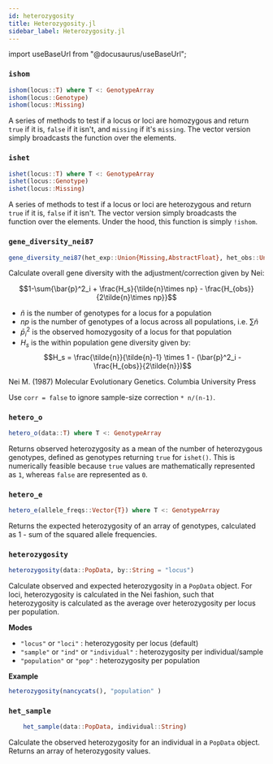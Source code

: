 ```yaml
---
id: heterozygosity
title: Heterozygosity.jl
sidebar_label: Heterozygosity.jl
---
```

import useBaseUrl from "@docusaurus/useBaseUrl";

<link rel="stylesheet" href={useBaseUrl("katex/katex.min.css")} />

### `ishom`
```julia
ishom(locus::T) where T <: GenotypeArray
ishom(locus::Genotype)
ishom(locus::Missing)
```
A series of methods to test if a locus or loci are homozygous and return `true` if it is, `false` if it isn't, and `missing` if it's `missing`. The vector version simply broadcasts the function over the elements.

### `ishet`
```julia
ishet(locus::T) where T <: GenotypeArray
ishet(locus::Genotype)
ishet(locus::Missing)
```
A series of methods to test if a locus or loci are heterozygous and return `true` if it is, `false` if it isn't. The vector version simply broadcasts the function over the elements. Under the hood, this function is simply `!ishom`.

### `gene_diversity_nei87`
```julia
gene_diversity_nei87(het_exp::Union{Missing,AbstractFloat}, het_obs::Union{Missing,AbstractFloat}, n::Union{Integer, Float64}, corr::Bool = true)
```
Calculate overall gene diversity with the adjustment/correction given by Nei:

$$1-\sum{\bar{p}^2_i + \frac{H_s}{\tilde{n}\times np} - \frac{H_{obs}}{2\tilde{n}\times np}}$$

- $\tilde{n}$ is the number of genotypes for a locus for a population
- $np$ is the number of genotypes of a locus across all populations, i.e. $\sum{\tilde{n}}$
- $\bar{p}^2_i$ is the observed homozygosity of a locus for that population
- $H_s$ is the within population gene diversity given by:
$$H_s = \frac{\tilde{n}}{\tilde{n}-1} \times 1 - (\bar{p}^2_i - \frac{H_{obs}}{2\tilde{n}})$$

Nei M. (1987) Molecular Evolutionary Genetics. Columbia University Press

Use `corr = false` to ignore sample-size correction `* n/(n-1)`.

### `hetero_o`
```julia
hetero_o(data::T) where T <: GenotypeArray
```
Returns observed heterozygosity as a mean of the number of heterozygous genotypes, defined as genotypes returning `true` for `ishet()`. This is numerically feasible because `true` values are mathematically represented as `1`, whereas `false` are represented as `0`.

### `hetero_e`
```julia
hetero_e(allele_freqs::Vector{T}) where T <: GenotypeArray
```
Returns the expected heterozygosity of an array of genotypes, calculated as 1 - sum of the squared allele frequencies.

### `heterozygosity`
```julia
heterozygosity(data::PopData, by::String = "locus")
```
Calculate observed and expected heterozygosity in a `PopData` object. For loci, heterozygosity is calculated in the Nei fashion, such that heterozygosity is calculated as the average over heterozygosity per locus per population.

**Modes**
- `"locus"` or `"loci"` : heterozygosity per locus (default)
- `"sample"` or `"ind"` or `"individual"` : heterozygosity per individual/sample
- `"population"` or `"pop"` : heterozygosity per population

**Example**
```julia
heterozygosity(nancycats(), "population" )
```

### `het_sample`
```julia
    het_sample(data::PopData, individual::String)
```
Calculate the observed heterozygosity for an individual in a `PopData` object. Returns an array of heterozygosity values.
